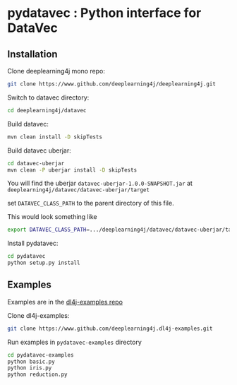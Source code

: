# pydatavec : Python interface for DataVec

## Installation

Clone deeplearning4j mono repo:

```bash
git clone https://www.github.com/deeplearning4j/deeplearning4j.git
```

Switch to datavec directory:

```bash
cd deeplearning4j/datavec
```


Build datavec:

```bash
mvn clean install -D skipTests
```

Build datavec uberjar:
```bash
cd datavec-uberjar
mvn clean -P uberjar install -D skipTests
```

You will find the uberjar `datavec-uberjar-1.0.0-SNAPSHOT.jar` at `deeplearning4j/datavec/datavec-uberjar/target`

set `DATAVEC_CLASS_PATH` to the parent directory of this file.

This would look something like
```bash
export DATAVEC_CLASS_PATH=.../deeplearning4j/datavec/datavec-uberjar/target
```



Install pydatavec:

```bash
cd pydatavec
python setup.py install
```
## Examples

Examples are in the [dl4j-examples repo](www.github.com/deeplearning4j/dl4j-examples)

Clone dl4j-examples:

```bash
git clone https://www.github.com/deeplearning4j.dl4j-examples.git
```

Run examples in `pydatavec-examples` directory

```bash
cd pydatavec-examples
python basic.py
python iris.py
python reduction.py
```

